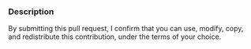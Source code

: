 ### Description



By submitting this pull request, I confirm that you can use, modify, copy, and redistribute this contribution, under the terms of your choice.